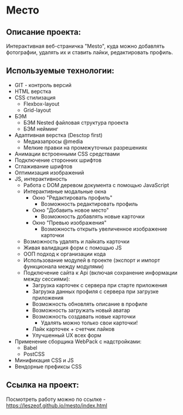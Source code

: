 # Место

## **Описание проекта:**
Интерактивная веб-страничка "Mesto", куда можно добавлять фотографии, удалять их и ставить лайки, редактировать профиль.

## **Используемые технологии:**
* GIT - контроль версий
* HTML верстка
* CSS стилизация
  * Flexbox-layout
  * Grid-layout
* БЭМ
  * БЭМ Nested файловая структура проекта
  * БЭМ нейминг
* Адаптивная верстка (Desctop first)
  * Медиазапросы @media
  * Мелкие правки на промежуточных разрешениях
* Анимации встроенными CSS средствами
* Подключение сторонних шрифтов
* Сглаживание шрифтов
* Оптимизация изображений
* JS, интерактивность
  * Работа с DOM деревом документа с помощью JavaScript
  * Интерактивные модальные окна
    * Окно "Редактировать профиль"
      * Возможность редактировать профиль
    * Окно "Добавить новое место"
      * Возможность добавлять новые карточки
    * Окно "Превью изображения"
      * Возможность открыть увеличенное изображение карточки
  * Возможность удалять и лайкать карточки
  * Живая валидация форм с помощью JS
  * ООП подход к организации кода
  * Использование модулей в проекте (экспорт и импорт функционала между модулями)
  * Подключение сайта к Api (включая сохранение информации между сессиями):
    * Загрузка карточек с сервера при старте приложения
    * Загрузка данных профиля с сервера при загрузке приложения
    * Возможность обновлять описание в профиле
    * Возможность загружать новый аватар
    * Возможность создавать новые карточки
      * Удалять можно только свои карточки!
    * Лайк карточек + счетчик лайков
    * Улучшенный UX всех форм
* Применение сборщика WebPack с надстройками:
  * Babel
  * PostCSS
* Минификация CSS и JS
* Вендорные префиксы CSS


## **Ссылка на проект:**
Посмотреть работу можно по ссылке - https://leszeof.github.io/mesto/index.html
